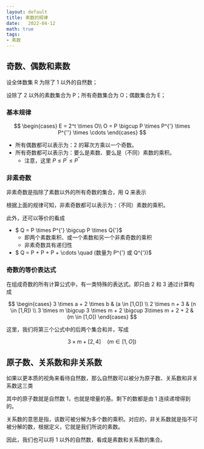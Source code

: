 ```yaml
---
layout: default
title: 素数的规律
date:   2022-04-12
math: true
tags:
- 素数
---
```




## 奇数、偶数和素数

设全体数集 R 为除了 1 以外的自然数；

设除了 2 以外的素数集合为 P；所有奇数集合为 O；偶数集合为 E；



### 基本规律

$$
\begin{cases}
E = 2^t \times O\\
O = P \bigcup P \times P^{'} \times P^{''} \times \cdots
\end{cases}
$$

* 所有偶数都可以表示为：2 的幂次方乘以一个奇数。
* 所有奇数都可以表示为：要么是素数、要么是（不同）素数的乘积。
  * 注意，这里 $P \le P^{'} \le P^{''}$




### 非素奇数

非素奇数是指除了素数以外的所有奇数的集合，用 Q 来表示

根据上面的规律可知，非素奇数都可以表示为：（不同）素数的乘积。

此外，还可以等价的看成

* $ Q = P \times P^{'} \bigcup P \times Q{'}$
  * 即两个素数乘积、或一个素数和另一个非素奇数的乘积
  * 非素奇数具有递归性
* $ Q = P + P + P + \cdots \quad (数量为 P^{'} 或 Q^{'})$



### 奇数的等价表达式

在组成奇数的所有计算公式中，有一类特殊的表达式。即只由 2 和 3 通过计算构成

$$
\begin{cases}
3 \times a + 2 \times b & (a \in [1,O]) \\
2 \times n + 3 & (n \in [1,R]) \\
3  \times m \bigcup 3 \times m + 2 \bigcup 3\times m + 2 + 2 & (m \in [1,O])
\end{cases}
$$

这里，我们将第三个公式中的后两个集合和并，写成

$$
3\times m + [2, 4] \quad (m \in [1,O])
$$



## 原子数、关系数和非关系数

如果以更本质的视角来看待自然数，那么自然数可以被分为原子数、关系数和非关系数这三类

其中的原子数就是自然数 1，也就是增量的基。剩下的数都是由 1 连续递增得到的。

关系数的意思是指，该数可被分解为多个数的乘积。对应的，非关系数就是指不可被分解的数，根据定义，它就是我们所说的素数。

因此，我们也可以将 1 以外的自然数，看成是素数和关系数的集合。



